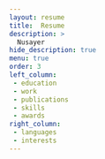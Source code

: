 ```yaml
---
layout: resume
title:  Resume
description: >
  Nusayer
hide_description: true
menu: true
order: 3
left_column:
 - education
 - work
 - publications
 - skills
 - awards
right_column:
 - languages
 - interests
---
```



